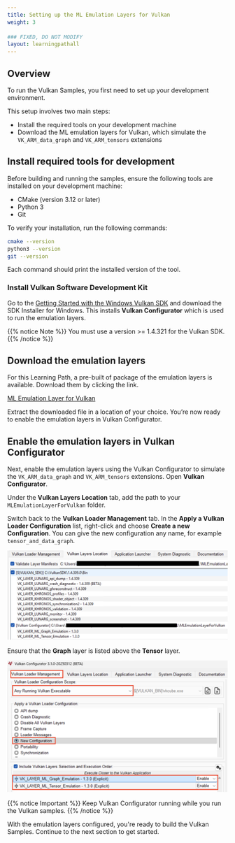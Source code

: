 ```yaml
---
title: Setting up the ML Emulation Layers for Vulkan
weight: 3

### FIXED, DO NOT MODIFY
layout: learningpathall
---
```


## Overview

To run the Vulkan Samples, you first need to set up your development environment.

This setup involves two main steps:

* Install the required tools on your development machine
* Download the ML emulation layers for Vulkan, which simulate the `VK_ARM_data_graph` and `VK_ARM_tensors` extensions

## Install required tools for development

Before building and running the samples, ensure the following tools are installed on your development machine:

- CMake (version 3.12 or later)
- Python 3
- Git

To verify your installation, run the following commands:

```bash
cmake --version
python3 --version
git --version
```

Each command should print the installed version of the tool.

### Install Vulkan Software Development Kit

Go to the [Getting Started with the Windows Vulkan SDK](https://vulkan.lunarg.com/sdk/home) and download the SDK Installer for Windows. This installs **Vulkan Configurator** which is used to run the emulation layers.

{{% notice Note %}}
You must use a version >= 1.4.321 for the Vulkan SDK.
{{% /notice %}}

## Download the emulation layers

For this Learning Path, a pre-built of package of the emulation layers is available. Download them by clicking the link.

[ML Emulation Layer for Vulkan](https://www.arm.com/-/media/Files/developer/MLEmulationLayerForVulkan)

Extract the downloaded file in a location of your choice. You’re now ready to enable the emulation layers in Vulkan Configurator.

## Enable the emulation layers in Vulkan Configurator

Next, enable the emulation layers using the Vulkan Configurator to simulate the `VK_ARM_data_graph` and `VK_ARM_tensors` extensions. Open **Vulkan Configurator**.

Under the **Vulkan Layers Location** tab, add the path to your `MLEmulationLayerForVulkan` folder.

Switch back to the **Vulkan Loader Management** tab. In the **Apply a Vulkan Loader Configuration** list, right-click and choose **Create a new Configuration**. You can give the new configuration any name, for example `tensor_and_data_graph`.

![Screenshot of the Vulkan Configurator showing the Vulkan Layers Location tab, where the emulation layer path (MLEmulationLayerForVulkan) is added to enable VK_ARM_data_graph and VK_ARM_tensors alt-text#center](./images/load_layers.png "Add emulation layers in Vulkan Configurator")

Ensure that the **Graph** layer is listed above the **Tensor** layer.

![Screenshot showing the Graph layer listed above the Tensor layer in the Vulkan Configurator. alt-text#center](./images/verify_layers.png "Reorder layers in Vulkan Configurator")

{{% notice Important %}}
Keep Vulkan Configurator running while you run the Vulkan samples.
{{% /notice %}}

With the emulation layers configured, you're ready to build the Vulkan Samples. Continue to the next section to get started.

